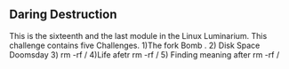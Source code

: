 ## Daring Destruction
This is the sixteenth and the last module in the Linux Luminarium.
This challenge contains five Challenges.
1)The fork Bomb .
2) Disk Space Doomsday
3) rm -rf /
4)Life afetr rm -rf /
5) Finding meaning after rm -rf /
